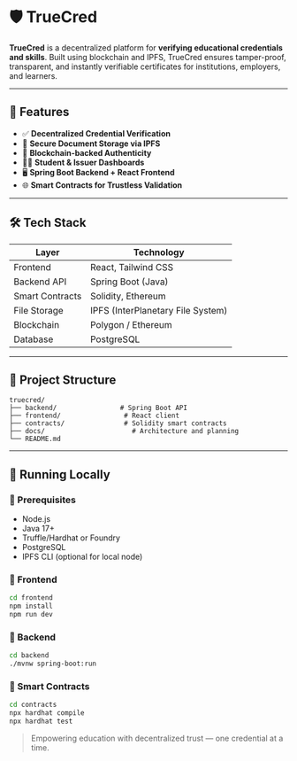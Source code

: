 # 🛡️ TrueCred

**TrueCred** is a decentralized platform for **verifying educational credentials and skills**. Built using blockchain and IPFS, TrueCred ensures tamper-proof, transparent, and instantly verifiable certificates for institutions, employers, and learners.

---

## 🚀 Features

- ✅ **Decentralized Credential Verification**
- 🧾 **Secure Document Storage via IPFS**
- 🔐 **Blockchain-backed Authenticity**
- 🧑‍🎓 **Student & Issuer Dashboards**
- 🖥️ **Spring Boot Backend + React Frontend**
- 🌐 **Smart Contracts for Trustless Validation**

---

## 🛠️ Tech Stack

| Layer           | Technology                        |
| --------------- | --------------------------------- |
| Frontend        | React, Tailwind CSS               |
| Backend API     | Spring Boot (Java)                |
| Smart Contracts | Solidity, Ethereum                |
| File Storage    | IPFS (InterPlanetary File System) |
| Blockchain      | Polygon / Ethereum                |
| Database        | PostgreSQL                        |

---

## 📁 Project Structure

```
truecred/
├── backend/                # Spring Boot API
├── frontend/                # React client
├── contracts/               # Solidity smart contracts
├── docs/                      # Architecture and planning
└── README.md
```

---

## 🧪 Running Locally

### 🔹 Prerequisites

- Node.js
- Java 17+
- Truffle/Hardhat or Foundry
- PostgreSQL
- IPFS CLI (optional for local node)

### 🔸 Frontend

```bash
cd frontend
npm install
npm run dev
```

### 🔸 Backend

```bash
cd backend
./mvnw spring-boot:run
```

### 🔸 Smart Contracts

```bash
cd contracts
npx hardhat compile
npx hardhat test
```

> Empowering education with decentralized trust — one credential at a time.
